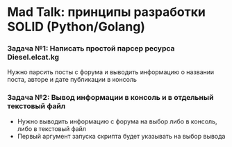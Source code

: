 # Mad Talk: принципы разработки SOLID (Python/Golang)

### Задача №1: Написать простой парсер ресурса Diesel.elcat.kg
Нужно парсить посты с форума и выводить информацию о названии поста, авторе и дате публикации в консоль

### Задача №2: Вывод информации в консоль и в отдельный текстовый файл
- Нужно выводить информацию с форума на выбор либо в консоль, либо в текстовый файл
- Первый аргумент запуска скрипта будет указывать на выбор вывода


